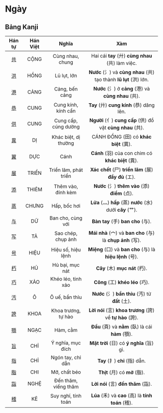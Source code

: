 # Ngày

## Bảng Kanji

| Hán tự | Hán Việt | Nghĩa | Xàm |
| :---: | :---: | :---: | :---: |
| [<span class="stroke-order">共</span>](https://mazii.net/vi-VN/search/kanji/javi/%E5%85%B1) | CỘNG | Cùng nhau, chung | Hai cái **tay** (廾) **cùng nhau** (共) làm việc. |
| [<span class="stroke-order">洪</span>](https://mazii.net/vi-VN/search/kanji/javi/%E6%B4%AA) | HỒNG | Lũ lụt, lớn | **Nước** (氵) và **cùng nhau** (共) tạo thành **lũ lụt** (洪) lớn. |
| [<span class="stroke-order">港</span>](https://mazii.net/vi-VN/search/kanji/javi/%E6%B8%AF) | CẢNG | Cảng, bến cảng | **Nước** (氵) ở **cảng** (港) và **cùng nhau** (共). |
| [<span class="stroke-order">恭</span>](https://mazii.net/vi-VN/search/kanji/javi/%E6%81%AD) | CUNG | Cung kính, kính cẩn | **Tay** (廾) **cung kính** (恭) dâng lên. |
| [<span class="stroke-order">供</span>](https://mazii.net/vi-VN/search/kanji/javi/%E4%BE%9B) | CUNG | Cung cấp, cúng dường | **Người** (亻) **cung cấp** (供) đồ vật **cùng nhau** (共). |
| [<span class="stroke-order">異</span>](https://mazii.net/vi-VN/search/kanji/javi/%E7%95%B0) | DỊ | Khác biệt, dị thường | CÁNH ĐỒNG (田) có **khác biệt** (異). |
| [<span class="stroke-order">翼</span>](https://mazii.net/vi-VN/search/kanji/javi/%E7%BF%BC) | DỰC | Cánh | **Cánh** (羽) của con chim có **khác biệt** (異). |
| [<span class="stroke-order">展</span>](https://mazii.net/vi-VN/search/kanji/javi/%E5%B1%95) | TRIỂN | Triển lãm, phát triển | **Xác chết** (尸) **triển lãm** (展) **đầy đủ** (エ). |
| [<span class="stroke-order">添</span>](https://mazii.net/vi-VN/search/kanji/javi/%E6%B7%BB) | THIÊM | Thêm vào, đính kèm | **Nước** (氵) **thêm vào** (添) **điểm** (点). |
| [<span class="stroke-order">蒸</span>](https://mazii.net/vi-VN/search/kanji/javi/%E8%92%B8) | CHƯNG | Hấp, bốc hơi | **Lửa** (灬) **hấp** (蒸) **nước** (水) dưới **cây** (艹). |
| [<span class="stroke-order">与</span>](https://mazii.net/vi-VN/search/kanji/javi/%E4%B8%8E) | DỮ | Ban cho, cùng với | **Bàn tay** (手) **ban cho** (与). |
| [<span class="stroke-order">写</span>](https://mazii.net/vi-VN/search/kanji/javi/%E5%86%99) | TẢ | Sao chép, chụp ảnh | **Mái nhà** (宀) và **ban cho** (与) là **chụp ảnh** (写). |
| [<span class="stroke-order">号</span>](https://mazii.net/vi-VN/search/kanji/javi/%E5%8F%B7) | HIỆU | Hiệu số, hiệu lệnh | **Miệng** (口) và **ban cho** (与) là **hiệu lệnh** (号). |
| [<span class="stroke-order">朽</span>](https://mazii.net/vi-VN/search/kanji/javi/%E6%9C%BD) | HỦ | Hủ bại, mục nát | **Cây** (木) **mục nát** (朽). |
| [<span class="stroke-order">巧</span>](https://mazii.net/vi-VN/search/kanji/javi/%E5%B7%A7) | XẢO | Khéo léo, tinh xảo | **Công** (工) **khéo léo** (巧). |
| [<span class="stroke-order">汚</span>](https://mazii.net/vi-VN/search/kanji/javi/%E6%B1%9A) | Ô | Ô uế, bẩn thỉu | **Nước** (氵) **bẩn thỉu** (汚) từ **đất** (土). |
| [<span class="stroke-order">誇</span>](https://mazii.net/vi-VN/search/kanji/javi/%E8%AA%87) | KHOA | Khoa trương, tự hào | **Lời nói** (言) **khoa trương** (誇) về **tự hào** (誇). |
| [<span class="stroke-order">顎</span>](https://mazii.net/vi-VN/search/kanji/javi/%E9%A1%8E) | NGẠC | Hàm, cằm | **Đầu** (頁) và **nằm** (臥) là cái **hàm** (顎). |
| [<span class="stroke-order">旨</span>](https://mazii.net/vi-VN/search/kanji/javi/%E6%97%A8) | CHỈ | Ý nghĩa, mục đích | **Mặt trời** (日) có **ý nghĩa** (旨) gì. |
| [<span class="stroke-order">指</span>](https://mazii.net/vi-VN/search/kanji/javi/%E6%8C%87) | CHỈ | Ngón tay, chỉ dẫn | **Tay** (扌) **chỉ** (指) dẫn. |
| [<span class="stroke-order">脂</span>](https://mazii.net/vi-VN/search/kanji/javi/%E8%84%82) | CHI | Mỡ, chất béo | **Thịt** (月) có **mỡ** (脂). |
| [<span class="stroke-order">詣</span>](https://mazii.net/vi-VN/search/kanji/javi/%E8%A9%A3) | NGHỆ | Đến thăm, viếng thăm | **Lời nói** (言) **đến thăm** (詣). |
| [<span class="stroke-order">稽</span>](https://mazii.net/vi-VN/search/kanji/javi/%E7%A8%BD) | KÊ | Suy nghĩ, tính toán | **Lúa** (禾) và **cao** (高) là **tính toán** (稽). |

